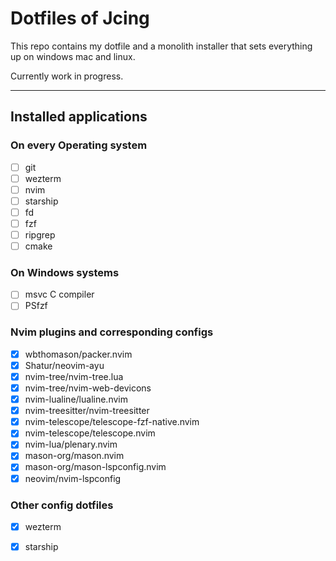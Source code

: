 # Dotfiles of Jcing

This repo contains my dotfile and a monolith installer that sets everything up on windows mac and linux.

Currently work in progress.

---
## Installed applications
### On every Operating system
- [ ] git
- [ ] wezterm
- [ ] nvim
- [ ] starship
- [ ] fd
- [ ] fzf
- [ ] ripgrep
- [ ] cmake

### On Windows systems
- [ ] msvc C compiler
- [ ] PSfzf

### Nvim plugins and corresponding configs
- [x] wbthomason/packer.nvim
- [x] Shatur/neovim-ayu
- [x] nvim-tree/nvim-tree.lua
- [x] nvim-tree/nvim-web-devicons
- [x] nvim-lualine/lualine.nvim
- [x] nvim-treesitter/nvim-treesitter
- [x] nvim-telescope/telescope-fzf-native.nvim
- [x] nvim-telescope/telescope.nvim
- [x] nvim-lua/plenary.nvim
- [x] mason-org/mason.nvim
- [x] mason-org/mason-lspconfig.nvim
- [x] neovim/nvim-lspconfig

### Other config dotfiles
- [x] wezterm
- [x] starship


